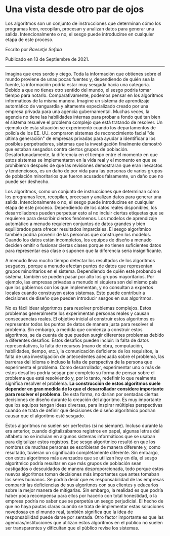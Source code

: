# Una vista desde otro par de ojos

Los algoritmos son un conjunto de instrucciones que determinan cómo los programas leen, recopilan, procesan y analizan datos para generar una salida. Intencionalmente o no, el sesgo puede introducirse en cualquier etapa de este proceso.

Escrito por *Raesetje Sefala*

Publicado en 13 de Septiembre de 2021.

---

Imagina que eres sordo y ciego. Toda la información que obtienes sobre el mundo proviene de unas pocas fuentes y, dependiendo de quién sea la fuente, la información podría estar muy sesgada hacia una categoría. Debido a que no tienes otro sentido del mundo, el sesgo podría tomar tiempo para notarlo. Comparativamente, podemos pensar en los algoritmos informáticos de la misma manera. Imagine un sistema de aprendizaje automático de vanguardia y altamente especializado creado por una empresa privada para una agencia gubernamental. Muchas veces, la agencia no tiene las habilidades internas para probar a fondo qué tan bien el sistema resuelve el problema complejo que está tratando de resolver. Un ejemplo de esta situación se experimentó cuando los departamentos de policía de los EE. UU. compraron sistemas de reconocimiento facial "de última generación" de empresas privadas para ayudar a identificar a los posibles perpetradores, sistemas que la investigación finalmente demostró que estaban sesgados contra ciertos grupos de población. Desafortunadamente, la diferencia en el tiempo entre el momento en que estos sistemas se implementaron en la vida real y el momento en que se prohibieron después de que las revisiones demostraran que eran inexactos y tendenciosos, es un daño de por vida para las personas de varios grupos de población minoritarios que fueron acusados ​​falsamente, un daño que no puede ser deshecho.

Los algoritmos, como un conjunto de instrucciones que determinan cómo los programas leen, recopilan, procesan y analizan datos para generar una salida. Intencionalmente o no, el sesgo puede introducirse en cualquier etapa de este proceso. Dependiendo de los datos reales disponibles, los desarrolladores pueden perpetuar esto al no incluir ciertas etiquetas que se requieren para describir ciertos fenómenos. Los modelos de aprendizaje automático a menudo requieren conjuntos de datos grandes y bien equilibrados para ofrecer resultados imparciales. El sesgo algorítmico también podría provenir de las personas que construyen los modelos. Cuando los datos están incompletos, los equipos de diseño a menudo deciden omitir o fusionar ciertas clases porque no tienen suficientes datos para representar esa clase o suponen que la diferencia sería insignificante.

A menudo lleva mucho tiempo detectar los resultados de los algoritmos sesgados, porque a menudo afectan puntos de datos que representan grupos minoritarios en el sistema. Dependiendo de quién esté probando el sistema, también se pueden pasar por alto los grupos mayoritarios. Por ejemplo, las empresas privadas a menudo ni siquiera son del mismo país que los gobiernos con los que implementan, y no consultan a expertos locales cuando construyen estos sistemas. Esto puede contribuir a decisiones de diseño que pueden introducir sesgos en sus algoritmos.

No es fácil idear algoritmos para resolver problemas complejos. Estos problemas generalmente los experimentan personas reales y causan consecuencias reales. El objetivo inicial al construir estos algoritmos es representar todos los puntos de datos de manera justa para resolver el problema. Sin embargo, a medida que comienza a construir estos algoritmos, se da cuenta de que pueden surgir diferentes problemas debido a diferentes desafíos. Estos desafíos pueden incluir: la falta de datos representativos, la falta de recursos (mano de obra, computación, habilidades, tiempo, etc.), la comunicación deficiente de los requisitos, la falta de una investigación de antecedentes adecuada sobre el problema, las barreras del idioma o incluso la falta de perspectiva de la persona que experimenta el problema. Como desarrollador, experimentar uno o más de estos desafíos podría sesgar por completo su forma de pensar sobre el problema que está resolviendo y, por lo tanto, redefinir lo que realmente significa resolver el problema. **La construcción de estos algoritmos suele depender en gran medida de lo que el desarrollador considere importante para resolver el problema.** De esta forma, no darían por sentadas ciertas decisiones de diseño durante la creación del algoritmo. Es muy importante que los equipos tengan ideas diversas, para inspirar múltiples perspectivas cuando se trata de definir qué decisiones de diseño algorítmico podrían causar que el algoritmo esté sesgado.

Estos algoritmos no suelen ser perfectos (si no siempre). Incluso durante la era anterior, cuando digitalizábamos registros en papel, algunas letras del alfabeto no se incluían en algunos sistemas informáticos que se usaban para digitalizar estos registros. Ese sesgo algorítmico resultó en que los nombres de muchas personas se escribieran de manera diferente y, como resultado, tuvieran un significado completamente diferente. Sin embargo, con estos algoritmos más avanzados que se utilizan hoy en día, el sesgo algorítmico podría resultar en que más grupos de población sean castigados o descuidados de manera desproporcionada, todo porque estos nuevos algoritmos toman decisiones más importantes que antes tomaban los seres humanos. Se podría decir que es responsabilidad de las empresas compartir las deficiencias de sus algoritmos con sus clientes y educarlos sobre la mejor manera de mitigarlas. Sin embargo, la realidad es que podría haber poca recompensa para ellos por hacerlo con total honestidad, o la empresa podría no saber que se perpetúa un sesgo perjudicial. El hecho de que no haya pautas claras cuando se trata de implementar estas soluciones novedosas en el mundo real, también significa que la idea de responsabilidad puede darse por sentada. Otro factor importante es que las agencias/instituciones que utilizan estos algoritmos en el público no suelen ser transparentes y dificultan que el público revise los sistemas.